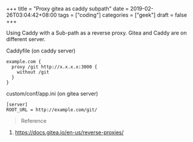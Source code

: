 +++
title = "Proxy gitea as caddy subpath"
date = 2019-02-26T03:04:42+08:00
tags = ["coding"]
categories = ["geek"]
draft = false
+++

Using Caddy with a Sub-path as a reverse proxy.
Gitea and Caddy are on different server.

<!--more-->

Caddyfile (on caddy server)

```
example.com {
  proxy /git http://x.x.x.x:3000 {
    without /git
  }
}
```

custom/conf/app.ini (on gitea server)

```
[server]
ROOT_URL = http://example.com/git/
```

> Reference

1. https://docs.gitea.io/en-us/reverse-proxies/
